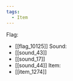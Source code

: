 ```yaml
---
tags:
  - Item
---
```

Flag:
- [[flag_10125]]
Sound:
- [[sound_43]]
- [[sound_17]]
- [[sound_44]]
Item:
- [[item_1274]]
